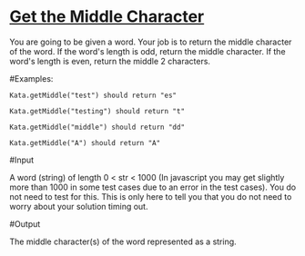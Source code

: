 # [Get the Middle Character](https://www.codewars.com/kata/56747fd5cb988479af000028) #

You are going to be given a word. Your job is to return the middle character of the word. If the word's length is odd, return the middle character. If the word's length is even, return the middle 2 characters.

#Examples:

    Kata.getMiddle("test") should return "es"

    Kata.getMiddle("testing") should return "t"

    Kata.getMiddle("middle") should return "dd"

    Kata.getMiddle("A") should return "A"

#Input

A word (string) of length 0 < str < 1000 (In javascript you may get slightly more than 1000 in some test cases due to an error in the test cases). You do not need to test for this. This is only here to tell you that you do not need to worry about your solution timing out.

#Output

The middle character(s) of the word represented as a string.
